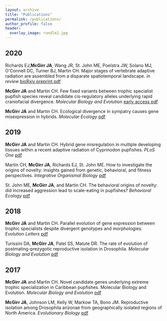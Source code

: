 ```yaml
---
layout: archive
title: "Publications"
permalink: /publications/
author_profile: false
header:
  overlay_image: rundle2.jpg
---
```


## 2020
Richards EJ,<b>McGirr JA</b>, Wang JR, St. John ME, Poelstra JW, Solano MJ, O'Connell DC, Turner BJ, Martin CH. Major stages of vertebrate adaptive radiation are assembled from a disparate spatiotemporal landscape. <i>in review</i> [bioRxiv preprint pdf](https://github.com/joemcgirr/joemcgirr.github.io/blob/master/files/papers/richards_2020.pdf)

<b>McGirr JA</b> and Martin CH. Few fixed variants between trophic specialist pupfish species reveal candidate cis-regulatory alleles underlying rapid craniofacial divergence. <i>Molecular Biology and Evolution</i> [early access pdf](https://github.com/joemcgirr/joemcgirr.github.io/blob/master/files/papers/mcgirr_2020.pdf)

<b>McGirr JA</b> and Martin CH. Ecological divergence in sympatry causes gene misexpression in hybrids. <i>Molecular Ecology</i> [pdf](https://github.com/joemcgirr/joemcgirr.github.io/blob/master/files/papers/mcgirr_2020b.pdf)

## 2019
<b>McGirr JA</b> and Martin CH. Hybrid gene misregulation in multiple developing tissues within a recent adaptive radiation of Cyprinodon pupfishes. <i>PLoS One</i> [pdf](https://github.com/joemcgirr/joemcgirr.github.io/blob/master/files/papers/mcgirr_2019.pdf)

Martin CH, <b>McGirr JA</b>, Richards EJ, St. John ME. How to investigate the origins of novelty: insights gained from genetic, behavioral, and fitness perspectives. <i>Integrative Organismal Biology</i> [pdf](https://github.com/joemcgirr/joemcgirr.github.io/blob/master/files/papers/martin_2019.pdf)

St. John ME, <b>McGirr JA</b>, and Martin CH. The behavioral origins of novelty: did increased aggression lead to scale-eating in pupfishes? <i>Behavioral Ecology</i> [pdf](https://github.com/joemcgirr/joemcgirr.github.io/blob/master/files/papers/st_john_2019.pdf)

## 2018
<b>McGirr JA</b> and Martin CH. Parallel evolution of gene expression between trophic specialists despite divergent genotypes and morphologies. <i>Evolution Letters</i> [pdf](https://github.com/joemcgirr/joemcgirr.github.io/blob/master/files/papers/mcgirr_2018.pdf)
	
Turissini DA, <b>McGirr JA</b>, Patel SS, Matute DR. The rate of evolution of postmating-prezygotic reproductive isolation in Drosophila. <i>Molecular Biology and Evolution</i> [pdf](https://github.com/joemcgirr/joemcgirr.github.io/blob/master/files/papers/turissini_2018.pdf)

## 2017	
<b>McGirr JA</b> and Martin CH. Novel candidate genes underlying extreme trophic specialization in Caribbean pupfishes. Molecular Biology and Evolution. <i>Molecular Biology and Evolution</i> [pdf](https://github.com/joemcgirr/joemcgirr.github.io/blob/master/files/papers/mcgirr_2017b.pdf)

<b>McGirr JA</b>, Johnson LM, Kelly W, Markow TA, Bono JM. Reproductive isolation among Drosophila arizonae from geographically isolated regions of North America. <i>Evolutionary Biology</i> [pdf](https://github.com/joemcgirr/joemcgirr.github.io/blob/master/files/papers/mcgirr_2017a.pdf)



